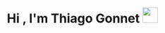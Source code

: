 <h1 align="center"><b>Hi , I'm Thiago Gonnet </b><img src="https://media.giphy.com/media/hvRJCLFzcasrR4ia7z/giphy.gif" width="35"></h1>
